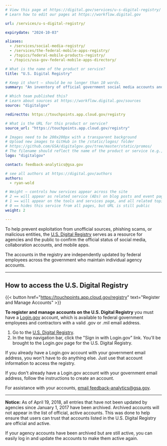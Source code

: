 ```yaml
---
# View this page at https://digital.gov/services/u-s-digital-registry/
# Learn how to edit our pages at https://workflow.digital.gov

url: /services/u-s-digital-registry/

expirydate: "2024-10-03"

aliases:
  - /services/social-media-registry/
  - /services/the-federal-mobile-apps-registry/
  - /topics/federal-mobile-products-registry/
  - /topics/usa-gov-federal-mobile-apps-directory/

# What is the name of the product or service?
title: "U.S. Digital Registry"

# Keep it short — should be no longer than 10 words.
summary: "An inventory of official government social media accounts and mobile apps."

# Which team published this?
# Learn about sources at https://workflow.digital.gov/sources
source: "digitalgov"

redirectto: https://touchpoints.app.cloud.gov/registry

# What is the URL for this product or service?
source_url: "https://touchpoints.app.cloud.gov/registry"

# Images need to be 200x200px with a transparent background
# Upload new images to GitHub in the /static/logos/ folder
# https://github.com/GSA/digitalgov.gov/tree/master/static/promos/
# The filename should reflect the name of the product or service (e.g., challenge-gov.png)
logo: "digitalgov"

contact: feedback-analytics@gsa.gov

# see all authors at https://digital.gov/authors
authors:
  - ryan-wold

# Weight — controls how services appear across the site
# 2 == will appear as related service (ADs) on blog posts and event pages
# 1 == will appear on the tools and services page, and all related topic pages
# 0 == hides this service from all pages, but URL is still public
weight: 2

---
```


To help prevent exploitation from unofficial sources, phishing scams, or malicious entities, the [U.S. Digital Registry](https://touchpoints.app.cloud.gov/registry) serves as a resource for agencies and the public to confirm the official status of social media, collaboration accounts, and mobile apps.

The accounts in the registry are independently updated by federal employees across the government who maintain individual agency accounts.

---

## How to access the U.S. Digital Registry

{{< button href="https://touchpoints.app.cloud.gov/registry" text="Register and Manage Accounts" >}}

**To register and manage accounts on the U.S. Digital Registry** you must have a [Login.gov](http://login.gov/) account, which is available to federal government employees and contractors with a valid .gov or .mil email address.

1. Go to the [U.S. Digital Registry](https://touchpoints.app.cloud.gov/registry).
2. In the top navigation bar, click the "Sign in with Login.gov" link. You'll be brought to the Login.gov page for the U.S. Digital Registry.

If you already have a Login.gov account with your government email address, you won't have to do anything else. Just use that account information to access the registry.

If you don't already have a Login.gov account with your government email address, follow the instructions to create an account.

For assistance with your accounts, [email feedback-analytics@gsa.gov](mailto:feedback-analytics@gsa.gov).

---

**Notice:** As of April 19, 2018, all entries that have not been updated by agencies since January 1, 2017 have been archived. Archived accounts will not appear in the list of official, active accounts. This was done to help ensure that users can trust that accounts listed in the U.S. Digital Registry are official and active.

If your agency accounts have been archived but are still active, you can easily log in and update the accounts to make them active again.
